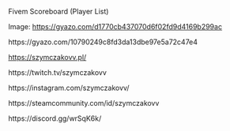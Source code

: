 Fivem Scoreboard (Player List)

Image:
https://gyazo.com/d1770cb437070d6f02fd9d4169b299ac
<p></p>
https://gyazo.com/10790249c8fd3da13dbe97e5a72c47e4

https://szymczakovv.pl/
<p></p>
https://twitch.tv/szymczakovv
<p></p>
https://instagram.com/szymczakovv/
<p></p>
https://steamcommunity.com/id/szymczakovv
<p></p>
https://discord.gg/wrSqK6k/
